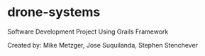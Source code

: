 # drone-systems
Software Development Project Using Grails Framework

Created by: Mike Metzger, Jose Suquilanda, Stephen Stenchever
